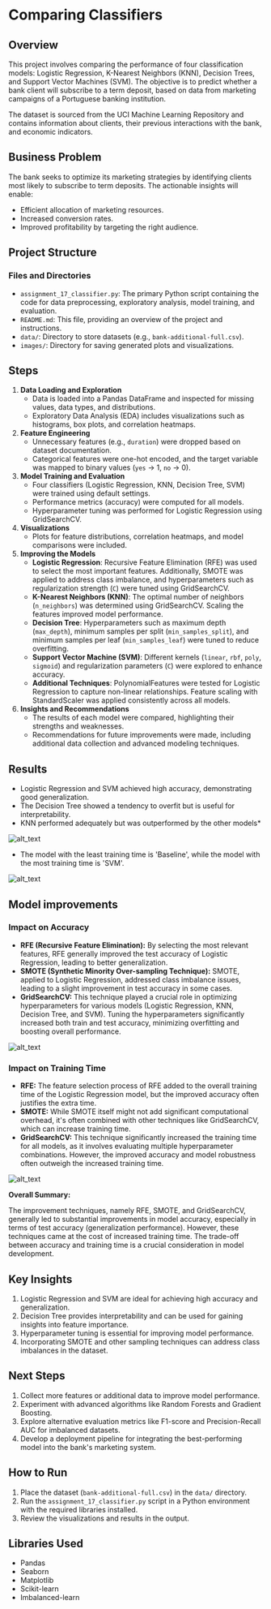 # Comparing Classifiers


## **Overview**

This project involves comparing the performance of four classification models: Logistic Regression, K-Nearest Neighbors (KNN), Decision Trees, and Support Vector Machines (SVM). The objective is to predict whether a bank client will subscribe to a term deposit, based on data from marketing campaigns of a Portuguese banking institution.

The dataset is sourced from the UCI Machine Learning Repository and contains information about clients, their previous interactions with the bank, and economic indicators.


## **Business Problem**

The bank seeks to optimize its marketing strategies by identifying clients most likely to subscribe to term deposits. The actionable insights will enable:



* Efficient allocation of marketing resources.
* Increased conversion rates.
* Improved profitability by targeting the right audience.


## **Project Structure**


### **Files and Directories**



* `assignment_17_classifier.py`: The primary Python script containing the code for data preprocessing, exploratory analysis, model training, and evaluation.
* `README.md`: This file, providing an overview of the project and instructions.
* `data/`: Directory to store datasets (e.g., `bank-additional-full.csv`).
* `images/`: Directory for saving generated plots and visualizations.


## **Steps**



1. **Data Loading and Exploration**
    * Data is loaded into a Pandas DataFrame and inspected for missing values, data types, and distributions.
    * Exploratory Data Analysis (EDA) includes visualizations such as histograms, box plots, and correlation heatmaps.
2. **Feature Engineering**
    * Unnecessary features (e.g., `duration`) were dropped based on dataset documentation.
    * Categorical features were one-hot encoded, and the target variable was mapped to binary values (`yes` -> 1, `no` -> 0).
3. **Model Training and Evaluation**
    * Four classifiers (Logistic Regression, KNN, Decision Tree, SVM) were trained using default settings.
    * Performance metrics (accuracy) were computed for all models.
    * Hyperparameter tuning was performed for Logistic Regression using GridSearchCV.
4. **Visualizations**
    * Plots for feature distributions, correlation heatmaps, and model comparisons were included.
5. **Improving the Models**
    * **Logistic Regression**: Recursive Feature Elimination (RFE) was used to select the most important features. Additionally, SMOTE was applied to address class imbalance, and hyperparameters such as regularization strength (`C`) were tuned using GridSearchCV.
    * **K-Nearest Neighbors (KNN)**: The optimal number of neighbors (`n_neighbors`) was determined using GridSearchCV. Scaling the features improved model performance.
    * **Decision Tree**: Hyperparameters such as maximum depth (`max_depth`), minimum samples per split (`min_samples_split`), and minimum samples per leaf (`min_samples_leaf`) were tuned to reduce overfitting.
    * **Support Vector Machine (SVM)**: Different kernels (`linear`, `rbf`, `poly`, `sigmoid`) and regularization parameters (`C`) were explored to enhance accuracy.
    * **Additional Techniques**: PolynomialFeatures were tested for Logistic Regression to capture non-linear relationships. Feature scaling with StandardScaler was applied consistently across all models.
6. **Insights and Recommendations**
    * The results of each model were compared, highlighting their strengths and weaknesses.
    * Recommendations for future improvements were made, including additional data collection and advanced modeling techniques.


## **Results**



* Logistic Regression and SVM achieved high accuracy, demonstrating good generalization.
* The Decision Tree showed a tendency to overfit but is useful for interpretability.
* KNN performed adequately but was outperformed by the other models*

![alt_text](images/image4.png "image_tooltip")

* The model with the least training time is 'Baseline', while the model with the most training time is 'SVM'.

![alt_text](images/image2.png "image_tooltip")




## **Model improvements**


### Impact on Accuracy



* **RFE (Recursive Feature Elimination):** By selecting the most relevant features, RFE generally improved the test accuracy of Logistic Regression, leading to better generalization.
* **SMOTE (Synthetic Minority Over-sampling Technique):** SMOTE, applied to Logistic Regression, addressed class imbalance issues, leading to a slight improvement in test accuracy in some cases.
* **GridSearchCV:** This technique played a crucial role in optimizing hyperparameters for various models (Logistic Regression, KNN, Decision Tree, and SVM). Tuning the hyperparameters significantly increased both train and test accuracy, minimizing overfitting and boosting overall performance.


![alt_text](images/image1.png "image_tooltip")



### Impact on Training Time



* **RFE:** The feature selection process of RFE added to the overall training time of the Logistic Regression model, but the improved accuracy often justifies the extra time.
* **SMOTE:** While SMOTE itself might not add significant computational overhead, it's often combined with other techniques like GridSearchCV, which can increase training time.
* **GridSearchCV:** This technique significantly increased the training time for all models, as it involves evaluating multiple hyperparameter combinations. However, the improved accuracy and model robustness often outweigh the increased training time.


![alt_text](images/image3.png "image_tooltip")


**Overall Summary:**

The improvement techniques, namely RFE, SMOTE, and GridSearchCV, generally led to substantial improvements in model accuracy, especially in terms of test accuracy (generalization performance). However, these techniques came at the cost of increased training time. The trade-off between accuracy and training time is a crucial consideration in model development.


## **Key Insights**



1. Logistic Regression and SVM are ideal for achieving high accuracy and generalization.
2. Decision Tree provides interpretability and can be used for gaining insights into feature importance.
3. Hyperparameter tuning is essential for improving model performance.
4. Incorporating SMOTE and other sampling techniques can address class imbalances in the dataset.


## **Next Steps**



1. Collect more features or additional data to improve model performance.
2. Experiment with advanced algorithms like Random Forests and Gradient Boosting.
3. Explore alternative evaluation metrics like F1-score and Precision-Recall AUC for imbalanced datasets.
4. Develop a deployment pipeline for integrating the best-performing model into the bank's marketing system.


## **How to Run**



1. Place the dataset (`bank-additional-full.csv`) in the `data/` directory.
2. Run the `assignment_17_classifier.py` script in a Python environment with the required libraries installed.
3. Review the visualizations and results in the output.


## **Libraries Used**



* Pandas
* Seaborn
* Matplotlib
* Scikit-learn
* Imbalanced-learn
